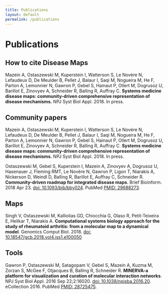 ```yaml
---
title: Publications
layout: default
permalink: /publications
---
```


# Publications

## How to cite Disease Maps

Mazein A, Ostaszewski M, Kuperstein I, Watterson S, Le Novère N, Lefaudeux D, De Meulder B, Pellet J, Balaur I, Saqi M, Nogueira M, He F, Parton A, Lemonnier N, Gawron P, Gebel S, Hainaut P, Ollert M, Dogrusoz U, Barillot E, Zinovyev A, Schneider R, Balling R, Auffray C. **Systems medicine disease maps: community-driven comprehensive representation of disease mechanisms.** NPJ Syst Biol Appl. 2018. In press.  

## Community papers

Mazein A, Ostaszewski M, Kuperstein I, Watterson S, Le Novère N, Lefaudeux D, De Meulder B, Pellet J, Balaur I, Saqi M, Nogueira M, He F, Parton A, Lemonnier N, Gawron P, Gebel S, Hainaut P, Ollert M, Dogrusoz U, Barillot E, Zinovyev A, Schneider R, Balling R, Auffray C. **Systems medicine disease maps: community-driven comprehensive representation of disease mechanisms.** NPJ Syst Biol Appl. 2018. In press.

Ostaszewski M, Gebel S, Kuperstein I, Mazein A, Zinovyev A, Dogrusoz U, Hasenauer J, Fleming RMT, Le Novère N, Gawron P, Ligon T, Niarakis A, Nickerson D, Weindl D, Balling R, Barillot E, Auffray C, Schneider R. **Community-driven roadmap for integrated disease maps**. Brief Bioinform. 2018 Apr 23. [doi: 10.1093/bib/bby024](https://doi.org/10.1093/bib/bby024). PubMed [PMID: 29688273](https://www.ncbi.nlm.nih.gov/pubmed/29688273).

## Maps

Singh V, Ostaszewski M, Kalliolias GD, Chiocchia G, Olaso R, Petit-Teixeira E, Helikar T, Niarakis A. **Computational systems biology approach for the study of rheumatoid arthritis: from a molecular map to a dynamical model**. Genomics Comput Biol. 2018. [doi: 10.18547/gcb.2018.vol4.iss1.e100050](https://doi.org/10.18547/gcb.2018.vol4.iss1.e100050)

## Tools

Gawron P, Ostaszewski M, Satagopam V, Gebel S, Mazein A, Kuzma M, Zorzan S,
McGee F, Otjacques B, Balling R, Schneider R. **MINERVA-a platform for visualization and curation of molecular interaction networks**. NPJ Syst Biol Appl. 2016 Sep 22;2:16020. [doi: 10.1038/npjsba.2016.20](https://doi.org/10.1038/npjsba.2016.20). eCollection 2016. PubMed [PMID: 28725475](https://www.ncbi.nlm.nih.gov/pubmed/28725475).
